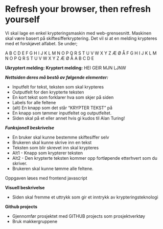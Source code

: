 # Refresh your browser, then refresh yourself

Vi skal lage en enkel krypteringsmaskin med web-grensesnitt. Maskinen skal være basert på skiftesifferkryptering. Det vil si at en melding krypteres med et forskjøvet alfabet. Se under;

A  B  C  D  E  F  G  H  I    J   K   L  M  N  O P  Q  R  S  T  U  V  W  X  Y  Z  Æ  Ø  Å
F  G  H   I  J   K  L  M  N  O   P  Q  R  S  T  U  V  W  X  Y  Z Æ  Ø  Å  A  B  C   D  E

**Ukryptert melding:**		**Kryptert melding:**
  HEI GEIR					        MJN LJNW


***Nettsiden deres må bestå av følgende elementer:***

- Inputfelt for tekst, teksten som skal krypteres
- Outputfelt for den krypterte teksten
- En kort tekst som forklarer hva som skjer på siden
- Labels for alle feltene
- (alt) En knapp som det står “KRYPTER TEKST” på
- En knapp som tømmer inputfeltet og outputfeltet.
- Siden skal på et eller annet hvis gi kudos til Alan Turing!

***Funksjonell beskrivelse***
- En bruker skal kunne bestemme skiftesiffer selv
- Brukeren skal kunne skrive inn en tekst
- Teksten som blir skrevet inn skal krypteres
- Alt1 - Knapp som krypterer teksten 
- Alt2 - Den krypterte teksten kommer opp fortløpende etterhvert som du skriver.
- Brukeren skal kunne tømme alle feltene.

Oppgaven løses med frontend javascript

**Visuell beskrivelse**
- Siden skal fremme et uttrykk som gir et inntrykk av krypteringsteknologi

**Github projects**
- Gjennomfør prosjektet med GITHUB projects som prosjektverktøy
- Bruk makkergruppene

